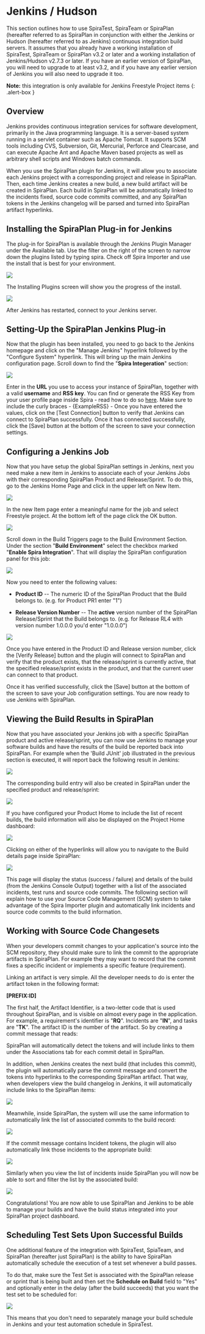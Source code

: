 # Jenkins / Hudson

This section outlines how to use SpiraTest, SpiraTeam or SpiraPlan (hereafter referred to as SpiraPlan in conjunction with either the Jenkins or Hudson (hereafter referred to as Jenkins) continuous integration build servers. It assumes that you already have a working installation of SpiraTest, SpiraTeam or SpiraPlan v3.2 or later and a working installation of Jenkins/Hudson v2.7.3 or later. If you have an earlier version of SpiraPlan, you will need to upgrade to at least v3.2, and if you have any earlier version of Jenkins you will also need to upgrade it too.

**Note:** this integration is only available for Jenkins Freestyle Project items
{: .alert-box }


## Overview

Jenkins provides continuous integration services for software development, primarily in the Java programming language. It is a server-based system running in a servlet container such as Apache Tomcat. It supports SCM tools including CVS, Subversion, Git, Mercurial, Perforce and Clearcase, and can execute Apache Ant and Apache Maven based projects as well as arbitrary shell scripts and Windows batch commands.

When you use the SpiraPlan plugin for Jenkins, it will allow you to associate each Jenkins project with a corresponding project and release in SpiraPlan. Then, each time Jenkins creates a new build, a new build artifact will be created in SpiraPlan. Each build in SpiraPlan will be automatically linked to the incidents fixed, source code commits committed, and any SpiraPlan tokens in the Jenkins changelog will be parsed and turned into SpiraPlan artifact hyperlinks.


## Installing the SpiraPlan Plug-in for Jenkins

The plug-in for SpiraPlan is available through the Jenkins Plugin Manager under the Available tab. Use the filter on the right of the screen to narrow down the plugins listed by typing spira. Check off Spira Importer and use the install that is best for your environment.

![](img/Jenkins__Hudson_4.png)

The Installing Plugins screen will show you the progress of  the install.

![](img/Jenkins__Hudson_7.png)

After Jenkins has restarted, connect to your Jenkins server.


## Setting-Up the SpiraPlan Jenkins Plug-in

Now that the plugin has been installed, you need to go back to the Jenkins homepage and click on the "Manage Jenkins" hyperlink followed by the "Configure System" hyperlink. This will bring up the main Jenkins configuration page. Scroll down to find the "**Spira Integeration**" section:

![](img/Jenkins__Hudson_8.png)

Enter in the **URL** you use to access your instance of SpiraPlan, together with a valid **username** and **RSS key**. You can find or generate the RSS Key from your user profile page inside Spira - read
how to do so [here](http://spiradoc.inflectra.com/HowTo-Guides/Users-profile-management/#how-to-get-or-make-your-rss-token-or-api-key). Make sure to include the curly braces - {ExampleRSS} - Once you have entered the values, click on the \[Test Connection\] button to verify that Jenkins can connect to SpiraPlan successfully. Once it has connected successfully, click the \[Save\] button at the bottom of the screen to save your connection settings.


## Configuring a Jenkins Job

Now that you have setup the global SpiraPlan settings in Jenkins, next you need make a new item in Jenkins to associate each of your Jenkins Jobs with their corresponding SpiraPlan Product and Release/Sprint. To do this,  go to the Jenkins Home Page and click in the upper left on New Item.

![](img/Jenkins__Hudson_2.png)

In the new Item page enter a meaningful name for the job and select Freestyle project.  At the bottom left of the page click the OK button.

![](img/Jenkins__Hudson_3.png)

Scroll down in the Build Triggers page to the Build Environment Section. Under the section "**Build Environment**" select the checkbox marked "**Enable Spira Integration**". That will display the SpiraPlan configuration panel for this job:

![](img/Jenkins__Hudson_9.png)

Now you need to enter the following values:

-   **Product ID** -- The numeric ID of the SpiraPlan Product that the Build belongs to. (e.g. for Product PR1 enter "1")

-   **Release Version Number** -- The **active** version number of the SpiraPlan Release/Sprint that the Build belongs to. (e.g. for Release RL4 with version number 1.0.0.0 you'd enter "1.0.0.0")

![](img/Jenkins__Hudson_10.png)

Once you have entered in the Product ID and Release version number, click the \[Verify Release\] button and the plugin will connect to SpiraPlan and verify that the product exists, that the release/sprint is currently active, that the specified release/sprint exists in the product, and that the current user can connect to that product.

Once it has verified successfully, click the \[Save\] button at the bottom of the screen to save your Job configuration settings. You are now ready to use Jenkins with SpiraPlan.


## Viewing the Build Results in SpiraPlan

Now that you have associated your Jenkins job with a specific SpiraPlan product and active release/sprint, you can now use Jenkins to manage your software builds and have the results of the build be reported back into SpiraPlan. For example when the 'Build JUnit' job illustrated in the previous section is executed, it will report back the following result in Jenkins:

![](img/Jenkins__Hudson_11.png)

The corresponding build entry will also be created in SpiraPlan under the specified product and release/sprint:

![](img/Jenkins__Hudson_12.png)

If you have configured your Product Home to include the list of recent builds, the build information will also be displayed on the Project Home dashboard:

![](img/Jenkins__Hudson_13.png)

Clicking on either of the hyperlinks will allow you to navigate to the Build details page inside SpiraPlan:

![](img/Jenkins__Hudson_14.png)

This page will display the status (success / failure) and details of the build (from the Jenkins Console Output) together with a list of the associated incidents, test runs and source code commits. The following section will explain how to use your Source Code Management (SCM) system to take advantage of the Spira Importer plugin and automatically link incidents and source code commits to the build information.


## Working with Source Code Changesets

When your developers commit changes to your application's source into the SCM repository, they should make sure to link the commit to the appropriate artifacts in SpiraPlan. For example they may want to record that the commit fixes a specific incident or implements a specific feature (requirement).

Linking an artifact is very simple. All the developer needs to do is enter the artifact token in the following format:

**\[PREFIX:ID\]**

The first half, the Artifact Identifier, is a two-letter code that is used throughout SpiraPlan, and is visible on almost every page in the application. For example, a requirement's identifier is "**RQ**". Incidents are "**IN**", and tasks are "**TK**". The artifact ID is the number of the artifact. So by creating a commit message that reads:

SpiraPlan will automatically detect the tokens and will include links to them under the Associations tab for each commit detail in SpiraPlan.

In addition, when Jenkins creates the next build (that includes this commit), the plugin will automatically parse the commit message and convert the tokens into hyperlinks to the corresponding SpiraPlan artifact. That way, when developers view the build changelog in Jenkins, it will automatically include links to the SpiraPlan items:

![](img/Jenkins__Hudson_15.png)

Meanwhile, inside SpiraPlan, the system will use the same information to automatically link the list of associated commits to the build record:

![](img/Jenkins__Hudson_16.png)

If the commit message contains Incident tokens, the plugin will also automatically link those incidents to the appropriate build:

![](img/Jenkins__Hudson_17.png)

Similarly when you view the list of incidents inside SpiraPlan you will now be able to sort and filter the list by the associated build:

![](img/Jenkins__Hudson_18.png)

Congratulations! You are now able to use SpiraPlan and Jenkins to be able to manage your builds and have the build status integrated into your SpiraPlan project dashboard.


## Scheduling Test Sets Upon Successful Builds

One additional feature of the integration with SpiraTest, SpiaTeam, and SpiraPlan (hereafter just SpiraPlan) is the ability to have SpiraPlan automatically schedule the execution of a test set whenever a build passes.

To do that, make sure the Test Set is associated with the SpiraPlan release or sprint that is being built and then set the **Schedule on Build** field to "Yes" and optionally enter in the delay (after the build succeeds) that you want the test set to be scheduled for:

![](img/Jenkins__Hudson_19.png)

This means that you don't need to separately manage your build schedule in Jenkins and your test automation schedule in SpiraTest.
